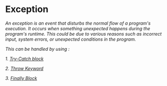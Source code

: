 # Exception 

*An exception is an event that disturbs the normal flow of a program's execution. It occurs when something unexpected happens during the program's runtime. 
This could be due to various reasons such as incorrect input, system errors, or unexpected conditions in the program.*

*This can be handled by using :*

*1. [Try-Catch block ](https://github.com/ruturajjadhav07/Java/tree/main/Java%20Core/Exception%20Handling/Try%20catch)*

*2. [Throw Keyword](https://github.com/ruturajjadhav07/Java/tree/main/Java%20Core/Exception%20Handling/Throw%20Keyword)*

*3. [Finally Block](https://github.com/ruturajjadhav07/Java/tree/main/Java%20Core/Exception%20Handling/Finally%20block)*
